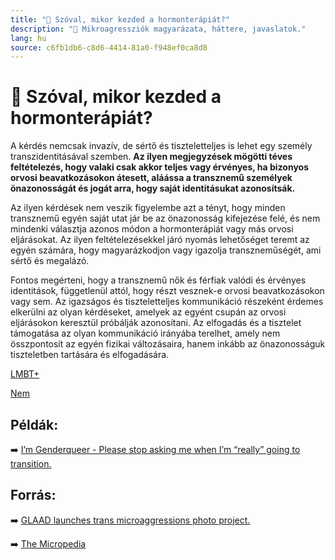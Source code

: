 ```yaml
---
title: "🚫 Szóval, mikor kezded a hormonterápiát?"
description: "🚫 Mikroagressziók magyarázata, háttere, javaslatok."
lang: hu
source: c6fb1db6-c8d6-4414-81a0-f948ef0ca8d8
---
```


<div class="wiki-content agression-title">

# 🚫 Szóval, mikor kezded a hormonterápiát?

A  kérdés nemcsak invazív, de sértő és tiszteletteljes is lehet egy személy transzidentitásával szemben. **Az ilyen megjegyzések mögötti téves feltételezés, hogy valaki csak akkor teljes vagy érvényes, ha bizonyos orvosi beavatkozásokon átesett, aláássa a transznemű személyek önazonosságát és jogát arra, hogy saját identitásukat azonosítsák.**

Az ilyen kérdések nem veszik figyelembe azt a tényt, hogy minden transznemű egyén saját utat jár be az önazonosság kifejezése felé, és nem mindenki választja azonos módon a hormonterápiát vagy más orvosi eljárásokat. Az ilyen feltételezésekkel járó nyomás lehetőséget teremt az egyén számára, hogy magyarázkodjon vagy igazolja transzneműségét, ami sértő és megalázó.

Fontos megérteni, hogy a transznemű nők és férfiak valódi és érvényes identitások, függetlenül attól, hogy részt vesznek-e orvosi beavatkozásokon vagy sem. Az igazságos és tiszteletteljes kommunikáció részeként érdemes elkerülni az olyan kérdéseket, amelyek az egyént csupán az orvosi eljárásokon keresztül próbálják azonosítani. Az elfogadás és a tisztelet támogatása az olyan kommunikáció irányába terelhet, amely nem összpontosít az egyén fizikai változásaira, hanem inkább az önazonosságuk tiszteletben tartására és elfogadására.

<div class="categories">

[LMBT+](/#/entry?id=lmbt)

[Nem](/#/entry?id=nem)

</div>

## Példák:

➡️ [I’m Genderqueer - Please stop asking me when I’m “really” going to transition.](http://www.mtv.com/news/2428003/genderqueer-transition-trans-awareness/)


## Forrás:

➡️ [GLAAD launches trans microaggressions photo project.](https://www.glaad.org/blog/glaad-launches-trans-microaggressions-photo-project-transwk)

➡️ [The Micropedia](https://www.themicropedia.org/)


</div>